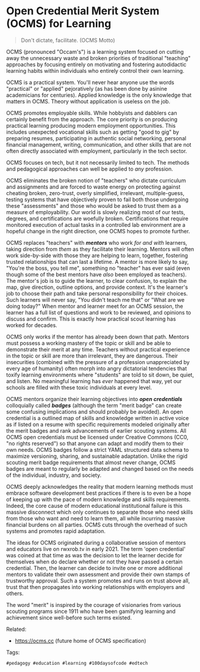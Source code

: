 # Open Credential Merit System (OCMS) for Learning

> Don't dictate, facilitate. (OCMS Motto)

OCMS (pronounced "Occam's") is a learning system focused on cutting away
the unnecessary waste and broken priorities of traditional "teaching"
approaches by focusing entirely on motivating and fostering autodidactic
learning habits within individuals who entirely control their own
learning.

OCMS is a practical system. You'll never hear anyone use the words
"practical" or "applied" pejoratively (as has been done by asinine
academicians for centuries). Applied knowledge is the only knowledge
that matters in OCMS. Theory without application is useless on the job.

OCMS promotes employable skills. While hobbyists and dabblers
can certainly benefit from the approach. The core priority is on
producing practical learning producing modern employment opportunities.
This includes unexpected vocational skills such as getting "good to gig"
by preparing resumes, participating in authentic social networking,
personal financial management, writing, communication, and other skills
that are not often directly associated with employment, particularly in
the tech sector.

OCMS focuses on tech, but it not necessarily limited to tech. The
methods and pedagogical approaches can well be applied to *any*
profession. 

OCMS eliminates the broken notion of "teachers" who dictate curriculum
and assignments and are forced to waste energy on protecting against
cheating broken, zero-trust, overly simplified, irrelevant,
multiple-guess, testing systems that have objectively proven to fail
both those undergoing these "assessments" and those who would be asked
to trust them as a measure of employability. Our world is slowly
realizing most of our tests, degrees, and certifications are woefully
broken. Certifications that require monitored execution of actual tasks
in a controlled lab environment are a hopeful change in the right
direction, one OCMS hopes to promote further.

OCMS replaces "teachers" with ***mentors*** who work *for and with*
learners, taking direction from *them* as they facilitate their
learning. Mentors will often work side-by-side with those they are
helping to learn, together, fostering trusted relationships that can
last a lifetime. A mentor is more likely to say, "You're the boss, you
tell me", something no "teacher" has ever said (even though some of the
best mentors have *also* been employed as teachers). The mentor's job is
to guide the learner, to clear confusion, to explain the map, give
direction, outline options, and provide context. It's the learner's job
to choose their path and take personal responsibility for their choices.
Such learners will never say, "You didn't teach me that" or "What are we
doing today?" When mentor and learner meet for an OCMS session, the
learner has a full list of questions and work to be reviewed, and
opinions to discuss and confirm. This is exactly how practical scout
learning has worked for decades.

OCMS only works if the mentor has already been down that path. Mentors
must possess a working mastery of the topic or skill and be able to
demonstrate their merit at any time. Teachers without practical
experience in the topic or skill are more than irrelevant, they are
dangerous. Their insecurities (combined with the pressure of a
profession unappreciated by every age of humanity) often morph into
angry dictatorial tendencies that toxify learning environments where
"students" are told to sit down, be quiet, and listen. No meaningful
learning has *ever* happened that way, yet our schools are filled with
these toxic individuals at every level.

OCMS mentors organize their learning objectives into ***open
credentials*** colloquially called ***badges*** (although the term
"merit badge" can create some confusing implications and should probably
be avoided). An open credential is a outlined map of skills and
knowledge written in active voice as if listed on a resume with specific
requirements modeled originally after the merit badges and rank
advancements of earlier scouting systems. All OCMS open credentials must
be licensed under Creative Commons (CC0, "no rights reserved") so that
anyone can adapt and modify them to their own needs. OCMS badges follow
a strict YAML structured data schema to maximize versioning, sharing,
and sustainable adaptation. Unlike the rigid scouting merit badge
requirements that almost never change, OCMS badges are meant to
regularly be adapted and changed based on the needs of the individual,
industry, and society.

OCMS deeply acknowledges the reality that modern learning methods
must embrace software development best practices if there is to even be
a hope of keeping up with the pace of modern knowledge and skills
requirements. Indeed, the core cause of modern educational institutional
failure is this massive disconnect which only continues to separate
those who need skills from those who want and need to learn them, all
while incurring massive financial burdens on all parties. OCMS cuts
through the overhead of such systems and promotes rapid adaptation.

The ideas for OCMS originated during a collaborative session of mentors
and educators live on rwxrob.tv in early 2021. The term 'open
credential' was coined at that time as was the decision to let the
learner decide for themselves when do declare whether or not they have
passed a certain credential. Then, the learner can decide to invite one
or more additional mentors to validate their own assessment and provide
their own stamps of trustworthy approval. Such a system promotes and
runs on trust above all, trust that then propagates into working
relationships with employers and others.

The word "merit" is inspired by the courage of visionaries from various
scouting programs since 1911 who have been gamifying learning and
achievement since well-before such terms existed.

Related:

* <https://ocms.cc> (future home of OCMS specification)

Tags:

    #pedagogy #education #learning #100daysofcode #edtech
